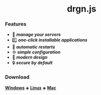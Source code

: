 <h1 align="center">drgn.js</h1>

### Features

- 🔧 ***manage your servers***
- 1️⃣ ***one-click installable applications***
- 👀 ***automatic restarts***
- ⚙️ ***simple configuration***
- 🎨 ***modern design***
- 🔒 ***secure by default***

### Download

[**Windows**](https://drgnjs.com/download?platform=windows) ◈ [**Linux**](https://drgnjs.com/download?platform=linux) ◈ [**Mac**](https://drgnjs.com/download?platform=mac)
